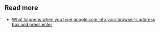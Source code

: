 ## Read more
- [What happens when you type google.com into your browser's address box and press enter](https://github.com/alex/what-happens-when#css-interpretation)

